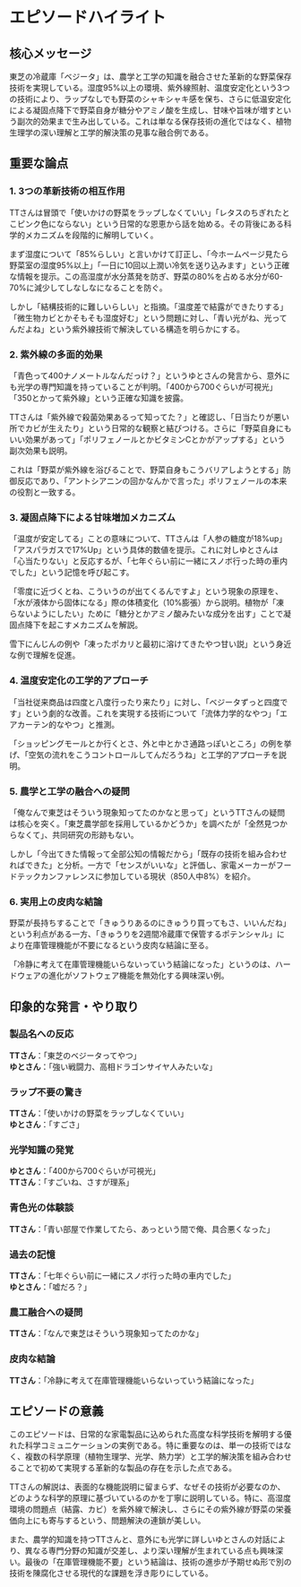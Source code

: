 # エピソードハイライト

## 核心メッセージ

東芝の冷蔵庫「ベジータ」は、農学と工学の知識を融合させた革新的な野菜保存技術を実現している。湿度95%以上の環境、紫外線照射、温度安定化という3つの技術により、ラップなしでも野菜のシャキシャキ感を保ち、さらに低温安定化による凝固点降下で野菜自身が糖分やアミノ酸を生成し、甘味や旨味が増すという副次的効果まで生み出している。これは単なる保存技術の進化ではなく、植物生理学の深い理解と工学的解決策の見事な融合例である。

## 重要な論点

### 1. 3つの革新技術の相互作用

TTさんは冒頭で「使いかけの野菜をラップしなくていい」「レタスのちぎれたとこピンク色にならない」という日常的な恩恵から話を始める。その背後にある科学的メカニズムを段階的に解明していく。

まず湿度について「85%らしい」と言いかけて訂正し、「今ホームページ見たら野菜室の湿度95%以上」「一日に10回以上潤い冷気を送り込みます」という正確な情報を提示。この高湿度が水分蒸発を防ぎ、野菜の80%を占める水分が60-70%に減少してしなしなになることを防ぐ。

しかし「結構技術的に難しいらしい」と指摘。「温度差で結露ができたりする」「微生物カビとかそもそも湿度好む」という問題に対し、「青い光がね、光ってんだよね」という紫外線技術で解決している構造を明らかにする。

### 2. 紫外線の多面的効果

「青色って400ナノメートルなんだっけ？」というゆとさんの発言から、意外にも光学の専門知識を持っていることが判明。「400から700ぐらいが可視光」「350とかって紫外線」という正確な知識を披露。

TTさんは「紫外線で殺菌効果あるって知ってた？」と確認し、「日当たりが悪い所でカビが生えたり」という日常的な観察と結びつける。さらに「野菜自身にもいい効果があって」「ポリフェノールとかビタミンCとかがアップする」という副次効果も説明。

これは「野菜が紫外線を浴びることで、野菜自身もこうバリアしようとする」防御反応であり、「アントシアニンの回かなんかで言った」ポリフェノールの本来の役割と一致する。

### 3. 凝固点降下による甘味増加メカニズム

「温度が安定してる」ことの意味について、TTさんは「人参の糖度が18%up」「アスパラガスで17%Up」という具体的数値を提示。これに対しゆとさんは「心当たりない」と反応するが、「七年ぐらい前に一緒にスノボ行った時の車内でした」という記憶を呼び起こす。

「零度に近づくとね、こういうのが出てくるんですよ」という現象の原理を、「水が液体から固体になる」際の体積変化（10%膨張）から説明。植物が「凍らないようにしたい」ために「糖分とかアミノ酸みたいな成分を出す」ことで凝固点降下を起こすメカニズムを解説。

雪下にんじんの例や「凍ったポカリと最初に溶けてきたやつ甘い説」という身近な例で理解を促進。

### 4. 温度安定化の工学的アプローチ

「当社従来商品は四度と八度行ったり来たり」に対し、「ベジータずっと四度です」という劇的な改善。これを実現する技術について「流体力学的なやつ」「エアカーテン的なやつ」と推測。

「ショッピングモールとか行くとさ、外と中とかさ通路っぽいところ」の例を挙げ、「空気の流れをこうコントロールしてんだろうね」と工学的アプローチを説明。

### 5. 農学と工学の融合への疑問

「俺なんで東芝はそういう現象知ってたのかなと思って」というTTさんの疑問は核心を突く。「東芝農学部を採用しているかどうか」を調べたが「全然見つからなくて」、共同研究の形跡もない。

しかし「今出てきた情報って全部公知の情報だから」「既存の技術を組み合わせればできた」と分析。一方で「センスがいいな」と評価し、家電メーカーがフードテックカンファレンスに参加している現状（850人中8%）を紹介。

### 6. 実用上の皮肉な結論

野菜が長持ちすることで「きゅうりあるのにきゅうり買ってもさ、いいんだね」という利点がある一方、「きゅうりを2週間冷蔵庫で保管するポテンシャル」により在庫管理機能が不要になるという皮肉な結論に至る。

「冷静に考えて在庫管理機能いらないっていう結論になった」というのは、ハードウェアの進化がソフトウェア機能を無効化する興味深い例。

## 印象的な発言・やり取り

### 製品名への反応
**TTさん**：「東芝のベジータってやつ」  
**ゆとさん**：「強い戦闘力、高相ドラゴンサイヤ人みたいな」

### ラップ不要の驚き
**TTさん**：「使いかけの野菜をラップしなくていい」  
**ゆとさん**：「すごさ」

### 光学知識の発覚
**ゆとさん**：「400から700ぐらいが可視光」  
**TTさん**：「すごいね、さすが理系」

### 青色光の体験談
**TTさん**：「青い部屋で作業してたら、あっという間で俺、具合悪くなった」

### 過去の記憶
**TTさん**：「七年ぐらい前に一緒にスノボ行った時の車内でした」  
**ゆとさん**：「嘘だろ？」

### 農工融合への疑問
**TTさん**：「なんで東芝はそういう現象知ってたのかな」

### 皮肉な結論
**TTさん**：「冷静に考えて在庫管理機能いらないっていう結論になった」

## エピソードの意義

このエピソードは、日常的な家電製品に込められた高度な科学技術を解明する優れた科学コミュニケーションの実例である。特に重要なのは、単一の技術ではなく、複数の科学原理（植物生理学、光学、熱力学）と工学的解決策を組み合わせることで初めて実現する革新的な製品の存在を示した点である。

TTさんの解説は、表面的な機能説明に留まらず、なぜその技術が必要なのか、どのような科学的原理に基づいているのかを丁寧に説明している。特に、高湿度環境の問題点（結露、カビ）を紫外線で解決し、さらにその紫外線が野菜の栄養価向上にも寄与するという、問題解決の連鎖が美しい。

また、農学的知識を持つTTさんと、意外にも光学に詳しいゆとさんの対話により、異なる専門分野の知識が交差し、より深い理解が生まれている点も興味深い。最後の「在庫管理機能不要」という結論は、技術の進歩が予期せぬ形で別の技術を陳腐化させる現代的な課題を浮き彫りにしている。